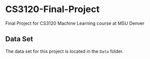 # CS3120-Final-Project
Final Project for CS3120 Machine Learning course at MSU Denver

## Data Set
The data set for this project is located in the `Data` folder.
